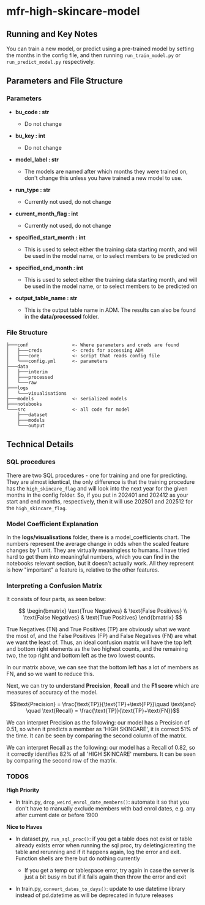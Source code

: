 # mfr-high-skincare-model

## Running and Key Notes

You can train a new model, or predict using a pre-trained model by setting the months in the config file, and then running `run_train_model.py` or `run_predict_model.py` respectively.

## Parameters and File Structure

### Parameters

* **bu_code : str**
    * Do not change 

* **bu_key : int**
    * Do not change 

* **model_label : str**
    * The models are named after which months they were trained on, don't change this unless you have trained a new model to use.

* **run_type : str**
    * Currently not used, do not change

* **current_month_flag : int**
    * Currently not used, do not change

* **specified_start_month : int**
    * This is used to select either the training data starting month, and will be used in the model name, or to select members to be predicted on

* **specified_end_month : int**
    * This is used to select either the training data starting month, and will be used in the model name, or to select members to be predicted on

* **output_table_name : str**
    * This is the output table name in ADM. The results can also be found in the **data/processed** folder.

### File Structure

```
├───conf                <- Where parameters and creds are found
│   ├───creds           <- creds for accessing ADM
│   ├───core            <- script that reads config file
│   └───config.yml      <- parameters
├───data
│   ├───interim
│   ├───processed
│   └───raw
├───logs
│   └───visualisations
├───models              <- serialized models        
├───notebooks
└───src                 <- all code for model
    ├───dataset
    ├───models
    └───output
```

## Technical Details

### SQL procedures

There are two SQL procedures - one for training and one for predicting. They are almost identical, the only difference is that the training procedure has the `high_skincare_flag` and will look into the next year for the given months in the config folder. So, if you put in 202401 and 202412 as your start and end months, respectively, then it will use 202501 and 202512 for the `high_skincare_flag`.

### Model Coefficient Explanation

In the **logs/visualisations** folder, there is a model_coefficients chart. The numbers represent the average change in odds when the scaled feature changes by 1 unit. They are virtually meaningless to humans. I have tried hard to get them into meaningful numbers, which you can find in the notebooks relevant section, but it doesn't actually work. All they represent is how "important" a feature is, relative to the other features.

### Interpreting a Confusion Matrix

It consists of four parts, as seen below:

$$
\begin{bmatrix}
    \text{True Negatives} & \text{False Positives} \\
    \text{False Negatives} & \text{True Positives}
\end{bmatrix}
$$

True Negatives (TN) and True Positives (TP) are obviously what we want the most of, and the False Positives (FP) and False Negatives (FN) are what we want the least of. Thus, an ideal confusion matrix will have the top left and bottom right elements as the two highest counts, and the remaining two, the top right and bottom left as the two lowest counts. 

In our matrix above, we can see that the bottom left has a lot of members as FN, and so we want to reduce this. 


Next, we can try to understand **Precision**, **Recall** and the **F1 score** which are measures of accuracy of the model.

$$\text{Precision} = \frac{\text{TP}}{\text{TP}+\text{FP}}\quad \text{and} \quad \text{Recall} = \frac{\text{TP}}{\text{TP}+\text{FN}}$$

We can interpret Precision as the following: our model has a Precision of 0.51, so when it predicts a member as 'HIGH SKINCARE', it is correct 51% of the time. It can be seen by comparing the second column of the matrix.

We can interpret Recall as the following: our model has a Recall of 0.82, so it correctly identifies 82% of all 'HIGH SKINCARE' members. It can be seen by comparing the second row of the matrix.

### TODOS

**High Priority**

- In train.py, `drop_weird_enrol_date_members()`: automate it so that you don't have to manually exclude members with bad enrol dates, e.g. any after current date or before 1900

**Nice to Haves**

- In dataset.py, `run_sql_proc()`: if you get a table does not exist or table already exists error when running the sql proc, try deleting/creating the table and rerunning and if it happens again, log the error and exit. Function shells are there but do nothing currently
    - If you get a temp or tablespace error, try again in case the server is just a bit busy rn but if it fails again then throw the error and exit

- In train.py, `convert_dates_to_days()`: update to use datetime library instead of pd.datetime as will be deprecated in future releases
